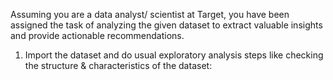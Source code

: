 Assuming you are a data analyst/ scientist at Target, you have been assigned the task of analyzing the given dataset to extract valuable insights and provide actionable recommendations.

1.	Import the dataset and do usual exploratory analysis steps like checking the structure & characteristics of the dataset:
